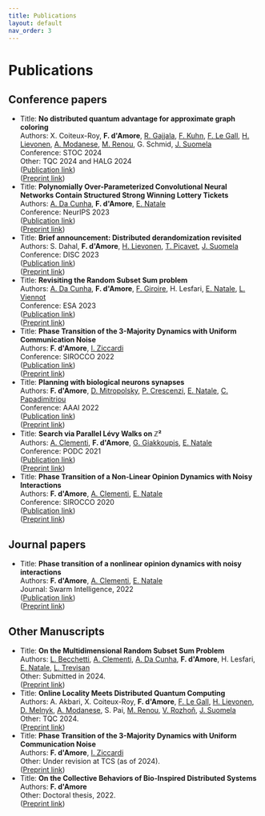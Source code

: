 ```yaml
---
title: Publications
layout: default
nav_order: 3
---
```

# Publications

## Conference papers


- Title: **No distributed quantum advantage for approximate graph coloring**  
Authors: X. Coiteux-Roy, **F. d'Amore**, [R. Gajjala](https://sites.google.com/view/gajjala), [F. Kuhn](https://ac.informatik.uni-freiburg.de/kuhn/), [F. Le Gall](http://www.francoislegall.com/), [H. Lievonen](https://henriklievonen.fi/), [A. Modanese](https://augusto.modanese.net/), [M. Renou](https://marcolivierrenou.com/), G. Schmid, [J. Suomela](https://jukkasuomela.fi/)  
Conference: STOC 2024  
Other: TQC 2024 and HALG 2024  
([Publication link](https://dl.acm.org/doi/10.1145/3618260.3649679))  
([Preprint link](https://arxiv.org/abs/2307.09444))
- Title: **Polynomially Over-Parameterized Convolutional Neural Networks Contain Structured Strong Winning Lottery Tickets**  
Authors: [A. Da Cunha](https://arthurwalraven.github.io/), **F. d'Amore**, [E. Natale](https://natema.github.io/ema-webpage/)  
Conference: NeurIPS 2023  
([Publication link](https://papers.nips.cc/paper_files/paper/2023/hash/525338e0d98401a62950bc7c454eb83d-Abstract-Conference.html))  
([Preprint link](https://arxiv.org/abs/2311.09858))
- Title: **Brief announcement: Distributed derandomization revisited**  
Authors: S. Dahal, **F. d'Amore**, [H. Lievonen](https://henriklievonen.fi/), [T. Picavet](https://www.timothepicavet.fr/), [J. Suomela](https://jukkasuomela.fi/)  
Conference: DISC 2023  
([Publication link](https://drops.dagstuhl.de/opus/volltexte/2023/19166/))  
([Preprint link](https://arxiv.org/abs/2305.07351))
- Title: **Revisiting the Random Subset Sum problem**  
Authors: [A. Da Cunha](https://arthurwalraven.github.io/), **F. d'Amore**, [F. Giroire](https://www-sop.inria.fr/members/Frederic.Giroire/), H. Lesfari, [E. Natale](https://natema.github.io/ema-webpage/), [L. Viennot](https://who.rocq.inria.fr/Laurent.Viennot/)  
Conference: ESA 2023  
([Publication link](https://drops.dagstuhl.de/opus/volltexte/2023/18690/))  
([Preprint link](https://arxiv.org/abs/2204.13929))
- Title: **Phase Transition of the 3-Majority Dynamics with Uniform Communication Noise**  
Authors: **F. d'Amore**, [I. Ziccardi](https://sites.google.com/view/isabellaziccardi/)  
Conference: SIROCCO 2022  
([Publication link](https://link.springer.com/chapter/10.1007/978-3-031-09993-9_6))  
([Preprint link](https://arxiv.org/abs/2112.03543))
- Title: **Planning with biological neurons synapses**  
Authors: **F. d'Amore**, [D. Mitropolsky](https://dmitropolsky.github.io/), [P. Crescenzi](https://www.pilucrescenzi.it/), [E. Natale](https://natema.github.io/ema-webpage/), [C. Papadimitriou](https://www.engineering.columbia.edu/faculty/christos-papadimitriou)  
Conference: AAAI 2022  
([Publication link](https://ojs.aaai.org/index.php/AAAI/article/view/19875))  
([Preprint link](https://arxiv.org/abs/2112.08186))
- Title: **Search via Parallel Lévy Walks on &#8484;&#x00B2;**  
Authors: [A. Clementi](https://www.mat.uniroma2.it/~clementi/), **F. d'Amore**, [G. Giakkoupis](https://sites.google.com/site/ggiakk/home), [E. Natale](https://natema.github.io/ema-webpage/)  
Conference: PODC 2021  
([Publication link](https://dl.acm.org/doi/10.1145/3465084.3467921))  
([Preprint link](https://arxiv.org/abs/2004.01562))
- Title: **Phase Transition of a Non-Linear Opinion Dynamics with Noisy Interactions**  
Authors: **F. d'Amore**, [A. Clementi](https://www.mat.uniroma2.it/~clementi/), [E. Natale](https://natema.github.io/ema-webpage/)  
Conference: SIROCCO 2020  
([Publication link](https://link.springer.com/chapter/10.1007/978-3-030-54921-3_15))  
([Preprint link](https://arxiv.org/abs/2005.07423))



## Journal papers


- Title: **Phase transition of a nonlinear opinion dynamics with noisy interactions**  
Authors: **F. d'Amore**, [A. Clementi](https://www.mat.uniroma2.it/~clementi/), [E. Natale](https://natema.github.io/ema-webpage/)  
Journal: Swarm Intelligence, 2022  
([Publication link](https://link.springer.com/article/10.1007/s11721-022-00217-w))  
([Preprint link](https://arxiv.org/abs/2005.07423))



## Other Manuscripts 


- Title: **On the Multidimensional Random Subset Sum Problem**  
Authors: [L. Becchetti](https://www.diag.uniroma1.it/~becchett/), [A. Clementi](https://www.mat.uniroma2.it/~clementi/), [A. Da Cunha](https://arthurwalraven.github.io/), **F. d'Amore**, H. Lesfari, [E. Natale](https://natema.github.io/ema-webpage/), [L. Trevisan](https://lucatrevisan.github.io/)  
Other: Submitted in 2024.   
([Preprint link](https://arxiv.org/abs/2207.13944))
- Title: **Online Locality Meets Distributed Quantum Computing**  
Authors: A. Akbari, X. Coiteux-Roy, **F. d'Amore**, [F. Le Gall](http://www.francoislegall.com/), [H. Lievonen](https://henriklievonen.fi/), [D. Melnyk](https://darya-melnyk.github.io/), [A. Modanese](https://augusto.modanese.net/), S. Pai, [M. Renou](https://marcolivierrenou.com/), [V. Rozhoň](https://n.ethz.ch/~rozhonv/), [J. Suomela](https://jukkasuomela.fi/)  
Other: TQC 2024.   
([Preprint link](https://arxiv.org/abs/2403.01903))
- Title: **Phase Transition of the 3-Majority Dynamics with Uniform Communication Noise**  
Authors: **F. d'Amore**, [I. Ziccardi](https://sites.google.com/view/isabellaziccardi/)  
Other: Under revision at TCS (as of 2024).   
([Preprint link](https://arxiv.org/abs/2112.03543))
- Title: **On the Collective Behaviors of Bio-Inspired Distributed Systems**  
Authors: **F. d'Amore**  
Other: Doctoral thesis, 2022.   
([Preprint link](https://cnrs.hal.science/tel-03906167/))

